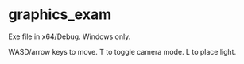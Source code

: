 # graphics_exam

Exe file in x64/Debug. Windows only.

WASD/arrow keys to move. T to toggle camera mode. L to place light.
